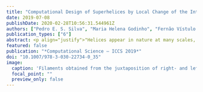 ```yaml
---
title: "Computational Design of Superhelices by Local Change of the Intrinsic Curvature"
date: 2019-07-08
publishDate: 2020-02-28T10:56:31.544961Z
authors: ["Pedro E. S. Silva", "Maria Helena Godinho", "Fernão Vístulo de Abreu"]
publication_types: ["6"]
abstract: <p align="justify">"Helices appear in nature at many scales, ranging from molecules to tendrils in plants. Organisms take advantage of the helical shape to fold, propel and assemble. For this reason, several applications in micro and nanorobotics, drug delivery and soft-electronics have been suggested. On the other hand, biomolecules can form complex tertiary structures made with helices to accomplish many different functions. A particular well-known case takes place during cell division when DNA, a double helix, is packaged into a super-helix—i.e., a helix made of helices—to prevent DNA entanglement. DNA super-helix formation requires auxiliary histone molecules, around which DNA is wrapped, in a “beads on a string” structure. The idea of creating superstructures from simple elastic filaments served as the inspiration to this work. Here we report a method to produce filaments with complex shapes by periodically creating strains along the ribbons. Filaments can gain helical shapes, and their helicity is ruled by the asymmetric contraction along the main axis. If the direction of the intrinsic curvature is locally changed, then a tertiary structure can result, similar to the DNA wrapped structure. In this process, auxiliary structures are not required and therefore new methodologies to shape filaments, of interest to nanotechnology and biomolecular science, are proposed."</p>
featured: false
publication: "*Computational Science – ICCS 2019*"
doi: "10.1007/978-3-030-22734-0_35"
image:
  caption: 'Filaments obtained from the juxtaposition of right- and left-handed helix segments.'
  focal_point: ""
  preview_only: false
---
```


